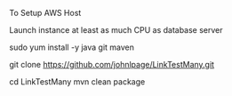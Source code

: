 
To Setup AWS Host

Launch instance at least as much CPU as database server

sudo yum install -y java git maven

git clone https://github.com/johnlpage/LinkTestMany.git

cd LinkTestMany
mvn clean package

